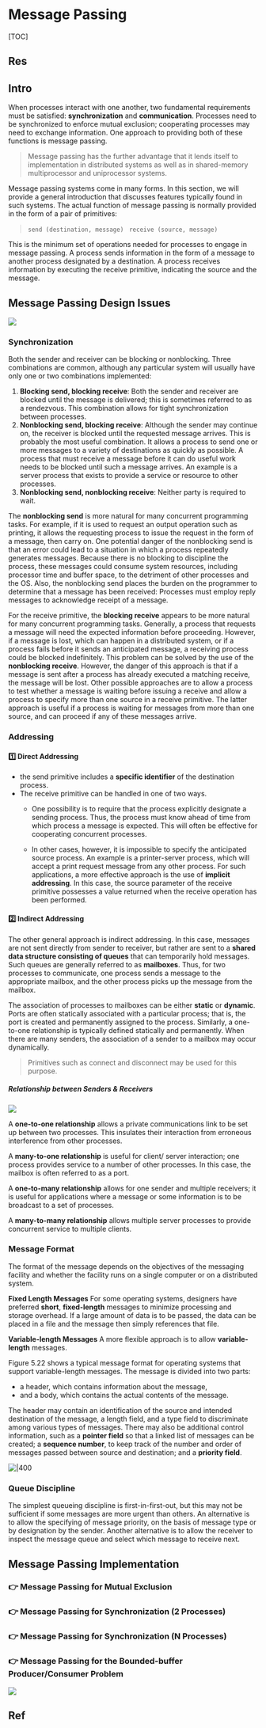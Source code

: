 # Message Passing

[TOC]



## Res


## Intro
When processes interact with one another, two fundamental requirements must be satisfied: **synchronization** and **communication**. Processes need to be synchronized to enforce mutual exclusion; cooperating processes may need to exchange information. One approach to providing both of these functions is message passing. 

> Message passing has the further advantage that it lends itself to implementation in distributed systems as well as in shared-memory multiprocessor and uniprocessor systems.

Message passing systems come in many forms. In this section, we will provide a general introduction that discusses features typically found in such systems. The actual function of message passing is normally provided in the form of a pair of primitives:

> `send (destination, message)`
>` receive (source, message)`

This is the minimum set of operations needed for processes to engage in message passing. A process sends information in the form of a message to another process designated by a destination. A process receives information by executing the receive primitive, indicating the source and the message.



## Message Passing Design Issues
![](../../../../../../../../../Assets/Pics/Screenshot%202023-06-11%20at%208.36.05%20PM.png)


### Synchronization

Both the sender and receiver can be blocking or nonblocking. Three combinations are common, although any particular system will usually have only one or two combinations implemented:

1. **Blocking send, blocking receive**: Both the sender and receiver are blocked until the message is delivered; this is sometimes referred to as a rendezvous. This combination allows for tight synchronization between processes.
2. **Nonblocking send, blocking receive**: Although the sender may continue on, the receiver is blocked until the requested message arrives. This is probably the most useful combination. It allows a process to send one or more messages to a variety of destinations as quickly as possible. A process that must receive a message before it can do useful work needs to be blocked until such a message arrives. An example is a server process that exists to provide a service or resource to other processes.
3. **Nonblocking send, nonblocking receive**: Neither party is required to wait.

The **nonblocking send** is more natural for many concurrent programming tasks. For example, if it is used to request an output operation such as printing, it allows the requesting process to issue the request in the form of a message, then carry on. One potential danger of the nonblocking send is that an error could lead to a situation in which a process repeatedly generates messages. Because there is no blocking to discipline the process, these messages could consume system resources, including processor time and buffer space, to the detriment of other processes and the OS. Also, the nonblocking send places the burden on the programmer to determine that a message has been received: Processes must employ reply messages to acknowledge receipt of a message.

For the receive primitive, the **blocking receive** appears to be more natural for many concurrent programming tasks. Generally, a process that requests a message will need the expected information before proceeding. However, if a message is lost, which can happen in a distributed system, or if a process fails before it sends an anticipated message, a receiving process could be blocked indefinitely. This problem can be solved by the use of the **nonblocking receive**. However, the danger of this approach is that if a message is sent after a process has already executed a matching receive, the message will be lost. Other possible approaches are to allow a process to test whether a message is waiting before issuing a receive and allow a process to specify more than one source in a receive primitive. The latter approach is useful if a process is waiting for messages from more than one source, and can proceed if any of these messages arrive.


### Addressing
#### 1️⃣ Direct Addressing

- the send primitive includes a **specific identifier** of the destination process. 
- The receive primitive can be handled in one of two ways. 
	- One possibility is to require that the process explicitly designate a sending process. Thus, the process must know ahead of time from which process a message is expected. This will often be effective for cooperating concurrent processes. 
	
	- In other cases, however, it is impossible to specify the anticipated source process. An example is a printer-server process, which will accept a print request message from any other process. For such applications, a more effective approach is the use of **implicit addressing**. In this case, the source parameter of the receive primitive possesses a value returned when the receive operation has been performed.


#### 2️⃣ Indirect Addressing
The other general approach is indirect addressing. In this case, messages are not sent directly from sender to receiver, but rather are sent to a **shared data structure consisting of queues** that can temporarily hold messages. Such queues are generally referred to as **mailboxes**. Thus, for two processes to communicate, one process sends a message to the appropriate mailbox, and the other process picks up the message from the mailbox.

The association of processes to mailboxes can be either **static** or **dynamic**. Ports are often statically associated with a particular process; that is, the port is created and permanently assigned to the process. Similarly, a one-to-one relationship is typically defined statically and permanently. When there are many senders, the association of a sender to a mailbox may occur dynamically. 

> Primitives such as connect and disconnect may be used for this purpose.


##### Relationship between Senders & Receivers
![](../../../../../../../../../Assets/Pics/Screenshot%202023-06-12%20at%2010.15.41%20AM.png)

A **one-to-one relationship** allows a private communications link to be set up between two processes. This insulates their interaction from erroneous interference from other processes. 

A **many-to-one relationship** is useful for client/ server interaction; one process provides service to a number of other processes. In this case, the mailbox is often referred to as a port. 

A **one-to-many relationship** allows for one sender and multiple receivers; it is useful for applications where a message or some information is to be broadcast to a set of processes.

A **many-to-many relationship** allows multiple server processes to provide concurrent service to multiple clients.


### Message Format
The format of the message depends on the objectives of the messaging facility and whether the facility runs on a single computer or on a distributed system. 

**Fixed Length Messages**
For some operating systems, designers have preferred **short**, **fixed-length** messages to minimize processing and storage overhead. If a large amount of data is to be passed, the data can be placed in a file and the message then simply references that file. 

**Variable-length Messages**
A more flexible approach is to allow **variable-length** messages.

Figure 5.22 shows a typical message format for operating systems that support variable-length messages. The message is divided into two parts: 
- a header, which contains information about the message,
- and a body, which contains the actual contents of the message. 

The header may contain an identification of the source and intended destination of the message, a length field, and a type field to discriminate among various types of messages. There may also be additional control information, such as a **pointer field** so that a linked list of messages can be created; a **sequence number**, to keep track of the number and order of messages passed between source and destination; and a **priority field**.

![|400](../../../../../../../../../Assets/Pics/Screenshot%202023-06-12%20at%2010.12.43%20AM.png)


### Queue Discipline
The simplest queueing discipline is first-in-first-out, but this may not be sufficient if some messages are more urgent than others. An alternative is to allow the specifying of message priority, on the basis of message type or by designation by the sender. Another alternative is to allow the receiver to inspect the message queue and select which message to receive next.



## Message Passing Implementation
### 👉 Message Passing for Mutual Exclusion



### 👉 Message Passing for Synchronization (2 Processes)


### 👉 Message Passing for Synchronization (N Processes)


### 👉 Message Passing for the Bounded-buffer Producer/Consumer Problem

![](../../../../../../../../../Assets/Pics/Screenshot%202023-06-12%20at%2010.12.28%20AM.png)


## Ref

